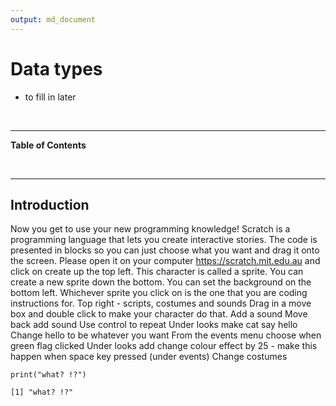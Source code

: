 ```yaml
---
output: md_document
---
```



# Data types 

<!--sec data-title="Learning Objectives" data-id="obj" data-show=true data-collapse=false ces-->

* to fill in later 

<!--endsec-->

<br>

---

**Table of Contents**

<!-- toc -->

<br>

---

## Introduction

Now you get to use your new programming knowledge! Scratch is a programming language that lets you create interactive stories. The code is presented in blocks so you can just choose what you want and drag it onto the screen. 
Please open it on your computer https://scratch.mit.edu.au and click on create up the top left. This character is called a sprite. You can create a new sprite down the bottom. You can set the background on the bottom left. Whichever sprite you click on is the one that you are coding instructions for. Top right - scripts, costumes and sounds
Drag in a move box and double click to make your character do that. Add a sound
Move back add sound
Use control to repeat
Under looks make cat say hello
Change hello to be whatever you want
From the events menu choose when green flag clicked
Under looks add change colour effect by 25 - make this happen when space key pressed (under events)
Change costumes



~~~sourcecode
print("what? !?")
~~~



~~~output
[1] "what? !?"

~~~
